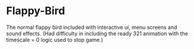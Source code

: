 # Flappy-Bird
 The normal flappy bird included with interactive ui, menu screens and sound effects.
 (Had difficulty in including the ready 321 animation with the timescale = 0 logic used to stop game.)
